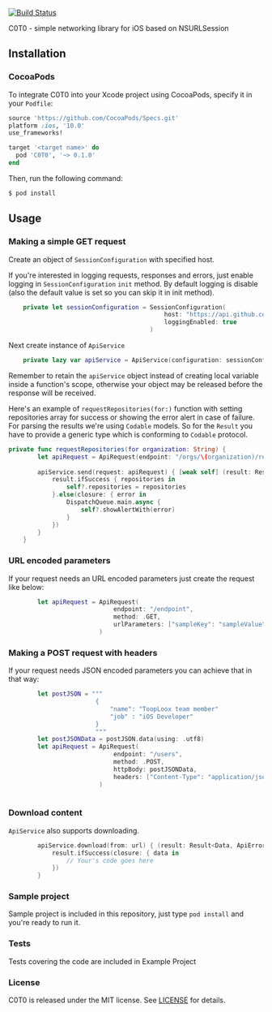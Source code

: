 [![Build Status](https://app.bitrise.io/app/e92e109959b2fd4a/status.svg?token=RK3sadyzv8puC80GhNLq3w)](https://app.bitrise.io/app/e92e109959b2fd4a)

C0T0 - simple networking library for iOS based on NSURLSession 
## Installation

### CocoaPods

To integrate C0T0 into your Xcode project using CocoaPods, specify it in your `Podfile`:

```ruby
source 'https://github.com/CocoaPods/Specs.git'
platform :ios, '10.0'
use_frameworks!

target '<target name>' do
  pod 'C0T0', '~> 0.1.0'
end

```

Then, run the following command:

```bash
$ pod install
```

## Usage

### Making a simple GET request

Create an object of `SessionConfiguration` with specified host.

If you're interested in logging requests, responses and errors, just enable logging in `SessionConfiguration` `init` method. By default logging is disable (also the default value is set so you can skip it in init method).

```swift 
    private let sessionConfiguration = SessionConfiguration(
                                           host: "https://api.github.com",
                                           loggingEnabled: true
                                       )
```

Next create instance of `ApiService`
```swift
    private lazy var apiService = ApiService(configuration: sessionConfiguration)
```

Remember to retain the `apiService` object instead of creating local variable inside a function's scope, otherwise your object may be released before the response will be received.

Here's an example of `requestRepositories(for:)` function with setting repositories array for success or showing the error alert in case of failure. For parsing the results we're using `Codable` models. So for the `Result` you have to provide a generic type which is conforming to `Codable` protocol.

```swift
private func requestRepositories(for organization: String) {
        let apiRequest = ApiRequest(endpoint: "/orgs/\(organization)/repos", method: .GET)
        
        apiService.send(request: apiRequest) { [weak self] (result: Result<[Repository], ApiError>) in
            result.ifSuccess { repositories in
                self?.repositories = repositories
            }.else(closure: { error in
                DispatchQueue.main.async {
                    self?.showAlertWith(error)
                }
            })
        }
    }
```

### URL encoded parameters

If your request needs an URL encoded parameters just create the request like below: 
```swift
        let apiRequest = ApiRequest(
                             endpoint: "/endpoint",
                             method: .GET, 
                             urlParameters: ["sampleKey": "sampleValue"]
                         )
```

### Making a POST request with headers

If your request needs JSON encoded parameters you can achieve that in that way:

```swift
        let postJSON = """
                        {
                            "name": "ToopLoox team member"
                            "job" : "iOS Developer"
                        }
                        """
        let postJSONData = postJSON.data(using: .utf8)
        let apiRequest = ApiRequest(
                             endpoint: "/users",
                             method: .POST,
                             httpBody: postJSONData,
                             headers: ["Content-Type": "application/json"]
                         )
       
```

### Download content

`ApiService` also supports downloading. 

```swift
        apiService.download(from: url) { (result: Result<Data, ApiError>) in
            result.ifSuccess(closure: { data in
                // Your's code goes here
            })
        }
```

### Sample project

Sample project is included in this repository, just type `pod install` and you're ready to run it.


### Tests

Tests covering the code are included in Example Project

### License
C0T0 is released under the MIT license. See [LICENSE](../master/LICENSE) for details.
